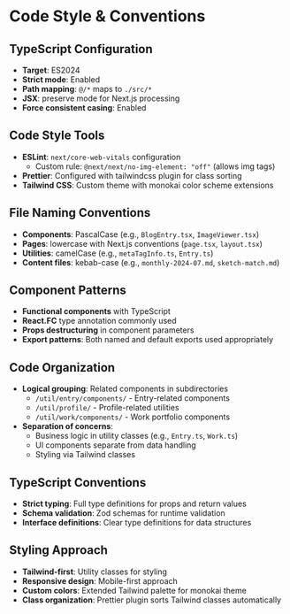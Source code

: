 # Code Style & Conventions

## TypeScript Configuration
- **Target**: ES2024
- **Strict mode**: Enabled
- **Path mapping**: `@/*` maps to `./src/*`
- **JSX**: preserve mode for Next.js processing
- **Force consistent casing**: Enabled

## Code Style Tools
- **ESLint**: `next/core-web-vitals` configuration
  - Custom rule: `@next/next/no-img-element: "off"` (allows img tags)
- **Prettier**: Configured with tailwindcss plugin for class sorting
- **Tailwind CSS**: Custom theme with monokai color scheme extensions

## File Naming Conventions
- **Components**: PascalCase (e.g., `BlogEntry.tsx`, `ImageViewer.tsx`)
- **Pages**: lowercase with Next.js conventions (`page.tsx`, `layout.tsx`)
- **Utilities**: camelCase (e.g., `metaTagInfo.ts`, `Entry.ts`)
- **Content files**: kebab-case (e.g., `monthly-2024-07.md`, `sketch-match.md`)

## Component Patterns
- **Functional components** with TypeScript
- **React.FC** type annotation commonly used
- **Props destructuring** in component parameters
- **Export patterns**: Both named and default exports used appropriately

## Code Organization
- **Logical grouping**: Related components in subdirectories
  - `/util/entry/components/` - Entry-related components
  - `/util/profile/` - Profile-related utilities
  - `/util/work/components/` - Work portfolio components
- **Separation of concerns**: 
  - Business logic in utility classes (e.g., `Entry.ts`, `Work.ts`)
  - UI components separate from data handling
  - Styling via Tailwind classes

## TypeScript Conventions
- **Strict typing**: Full type definitions for props and return values
- **Schema validation**: Zod schemas for runtime validation
- **Interface definitions**: Clear type definitions for data structures

## Styling Approach
- **Tailwind-first**: Utility classes for styling
- **Responsive design**: Mobile-first approach
- **Custom colors**: Extended Tailwind palette for monokai theme
- **Class organization**: Prettier plugin sorts Tailwind classes automatically